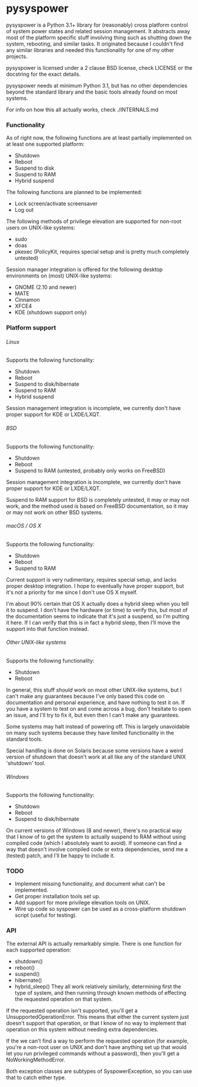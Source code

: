 # pysyspower #
pysyspower is a Python 3.1+ library for (reasonably) cross platform
control of system power states and related session management.
It abstracts away most of the platform specific stuff involving
thing such as shutting down the system, rebooting, and similar tasks.
It originated because I couldn't find any similar libraries and needed
this functionality for one of my other projects.

pysyspower is licensed under a 2 clause BSD license, check LICENSE or the
docstring for the exact details.

pysyspower needs at minimum Python 3.1, but has no other dependencies
beyond the standard library and the basic tools already found on most
systems.

For info on how this all actually works, check ./INTERNALS.md

### Functionality ###
As of right now, the following functions are at least partially
implemented on at least one supported platform:
 * Shutdown
 * Reboot
 * Suspend to disk
 * Suspend to RAM
 * Hybrid suspend

The following functions are planned to be implemented:
 * Lock screen/activate screensaver
 * Log out

The following methods of privilege elevation are supported for non-root
users on UNIX-like systems:
 * sudo
 * doas
 * pkexec (PolicyKit, requires special setup and is pretty much completely
   untested)

Session manager integration is offered for the following desktop
environments on (most) UNIX-like systems:
 * GNOME (2.10 and newer)
 * MATE
 * Cinnamon
 * XFCE4
 * KDE (shutdown support only)

### Platform support ###
###### Linux ######
Supports the following functionality:
 * Shutdown
 * Reboot
 * Suspend to disk/hibernate
 * Suspend to RAM
 * Hybrid suspend

Session management integration is incomplete, we currently don't have
proper support for KDE or LXDE/LXQT.

###### BSD ######
Supports the following functionality:
 * Shutdown
 * Reboot
 * Suspend to RAM (untested, probably only works on FreeBSD)

Session management integration is incomplete, we currently don't have
proper support for KDE or LXDE/LXQT.

Suspend to RAM support for BSD is completely untested, it may or may
not work, and the method used is based on FreeBSD documentation, so it
may or may not work on other BSD systems.

###### macOS / OS X ######
Supports the following functionality:
 * Shutdown
 * Reboot
 * Suspend to RAM

Current support is very rudimentary, requires special setup, and lacks
proper desktop integration.  I hope to eventually have proper support,
but it's not a priority for me since I don't use OS X myself.

I'm about 90% certain that OS X actually does a hybrid sleep when you
tell it to suspend.  I don't have the hardware (or time) to verify this,
but most of the documentation seems to indicate that it's just a suspend,
so I'm putting it here.  If I can verify that this is in fact a hybrid
sleep, then I'll move the support into that function instead.

###### Other UNIX-like systems ######
Supports the following functionality:
 * Shutdown
 * Reboot

In general, this stuff _should_ work on most other UNIX-like systems,
but I can't make any guarantees because I've only based this code on
documentation and personal experience, and have nothing to test it on.
If you have a system to test on and come across a bug, don't hesitate
to open an issue, and I'll try to fix it, but even then I can't make
any guarantees.

Some systems may halt instead of powering off.  This is largely
unavoidable on many such systems because they have limited functionality
in the standard tools.

Special handling is done on Solaris because some versions have a weird
version of shutdown that doesn't work at all like any of the standard UNIX
'shutdown' tool.

###### Windows ######
Supports the following functionality:
 * Shutdown
 * Reboot
 * Suspend to disk/hibernate

On current versions of Windows (8 and newer), there's no practical way
that I know of to get the system to actually suspend to RAM  without
using compiled code (which I absolutely want to avoid).  If someone can
find a way that doesn't involve compiled code or extra dependencies,
send me a (tested) patch, and I'll be happy to include it.

### TODO ###
 * Implement missing functionality, and document what can't be implemented.
 * Get proper installation tools set up.
 * Add support for more privilege elevation tools on UNIX.
 * Wire up code so syspower can be used as a cross-platform shutdown script (useful for testing).

### API ###
The external API is actually remarkably simple.  There is one function
for each supported operation:
 * shutdown()
 * reboot()
 * suspend()
 * hibernate()
 * hybrid_sleep()
They all work relatively similarly, determining first the type of system,
and then running through known methods of effecting the requested
operation on that system.

If the requested operation isn't supported, you'll get a
UnsupportedOperationError.  This means that either the current system
just doesn't support that operation, or that I know of no way to implement
that operation on this system without needing extra dependencies.

If the we can't find a way to perform the requested operation (for
example, you're a non-root user on UNIX and don't have anything set up
that would let you run privileged commands without a password), then
you'll get a NoWorkingMethodError.

Both exception classes are subtypes of SyspowerException, so you can
use that to catch either type.
